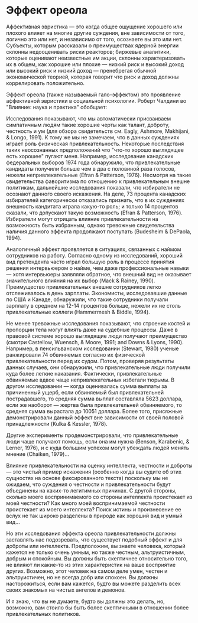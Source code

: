# Эффект ореола
Аффективная эвристика — это когда общее ощущение хорошего или плохого влияет на многие другие суждения, вне зависимости от того, логично это или нет, и независимо от того, осознаете вы это или нет. Субъекты, которым рассказали о преимуществах ядерной энергии склонны недооценивать риски реакторов; биржевые аналитики, которые оценивают неизвестные им акции, склонны характеризовать их в общем, как хорошие или плохие — низкий риск и высокий доход или высокий риск и низкий доход — пренебрегая обычной экономической теорией, которая говорит что риск и доход должны коррелировать положительно.

Эффект ореола (также называемый гало-эффектом) это проявление аффективной эвристики в социальной психологии. Роберт Чалдини во "Влияние: наука и практика" обобщает:

Исследования показывают, что мы автоматически присваиваем симпатичным людям такие хорошие черты как талант, доброту, честность и ум (для обзора свидетельств см. Eagly, Ashmore, Makhijani, & Longo, 1991). К тому же мы не замечаем, что в данных суждениях играет роль физическая привлекательность. Некоторые последствия таких неосознанных предположений что "что-то хорошо выглядящее есть хорошее" пугают меня. Например, исследование канадских федеральных выборов 1974 года обнаружило, что привлекательные кандидаты получили больше чем в два с половиной раза голосов, нежели непривлекательные (Efran & Patterson, 1976). Несмотря на такие свидетельства фаворитизма по отношению к привлекательным внешне политикам, дальнейшие исследования показали, что избиратели не осознают данного своего искажения. На деле, 73 процента канадских избирателей категорически отказались признать, что в их суждениях внешность кандитата играла какую-то роль; и только 14 процентов сказали, что допускают такую возможность (Efran & Patterson, 1976). Избиратели могут отрицать влияние привлекательности на возможность быть избранным, однако тревожные свидетельства наличия данного эффекта продолжают поступать (Budesheim & DePaola, 1994).

Аналогичный эффект проявляется в ситуациях, связанных с наймом сотрудников на работу. Согласно одному из исследований, хороший вид претендента часто играл большую роль в процессе принятия решения интервьюером о найме, чем даже профессиональные навыки — хотя интервьюеры заявляли обратное, что внешний вид не оказывает значительного влияния на их выбор (Mack & Rainey, 1990). Преимущество привлекательных внешне сотрудников легко отслеживалось в день зарплаты. Экономисты, исследовавшие данные по США и Канаде, обнаружили, что такие сотрудники получали зарплату в среднем на 12-14 процентов больше, нежели их не столь привлекательные коллеги (Hammermesh & Biddle, 1994).

Не менее тревожные исследования показывают, что строение костей и пропорции тела могут влиять даже на судебные процессы. Даже в правовой системе хорошо выглядящие люди получают преимущество (смотри Castellow, Wuensch, & Moore, 1991; and Downs & Lyons, 1990). Например, в пенсильванском исследовании (Stewart, 1980) ученые ранжировали 74 обвиняемых согласно их физической привлекательности перед их судом. Потом, проверяя результаты данных случаев, они обнаружили, что привлекательные люди получили куда более легкие наказания. Фактически, привлекательные обвиняемые вдвое чаще непривлекательных избегали тюрьмы. В другом исследовании — когда оценивалась сумма выплаты за причиненный ущерб, если обвиняемый был привлекательней пострадавшего, то средняя сумма выплат составляла 5623 доллара, если же наоборот — жертва была привлекательней обвиняемого, то средняя сумма вырастала до 10051 доллара. Более того, присяжные демонстрировали данный эффект вне зависимости от своей половой принадлежности (Kulka & Kessler, 1978).

Другие эксперименты продемонстрировали, что привлекательные люди чаще получают помощь, если она им нужна (Benson, Karabenic, & Lerner, 1976), и с куда большим успехом могут убеждать людей менять мнение (Chaiken, 1979)...

Влияние привлекательности на оценку интеллекта, честности и доброты — это чистый пример искажения (особенно когда вы судите об этих сущностях на основе фиксированного текста) поскольку мы не ожидаем, что суждения о честности и привлекательности будут объединены на каких-то легитимных причинах. С другой стороны, сколько моего воспринимаемого со стороны интеллекта проистекает из моей честности? Как много моей воспринимаемой честности проистекает из моего интеллекта? Поиск истины и произнесение ее вслух не так широко разделены в природе как хороший вид и умный вид...

Но эти исследования эффекта ореола привлекательности должны заставлять нас подозревать, что существует подобный эффект и для доброты или интеллекта. Предположим, вы знаете человека, который кажется не только очень умным, но также честным, альтруистичным, добрым и спокойным. Вы должны быть скептичнее относительно того, не влияют ли какие-то из этих характеристик на ваше восприятие других. Возможно, этот человек на самом деле умен, честен и альтруистичен, но не всегда добр или спокоен. Вы должны насторожиться, если вам кажется, будто вы можете разделить всех своих знакомых на чистых ангелов и демонов.

И я знаю, что вы не думаете, будто вы должны это делать, но, возможно, вам стоило бы быть более скептичными в отношении более привлекательных политиков.